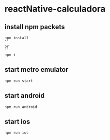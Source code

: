 # reactNative-calculadora

## install npm packets
``` 
npm install
``
or
``
npm i
```
## start metro emulator

``` 
npm run start
```

## start android
``` 
npm run android
```

## start ios
``` 
npm run ios
```
